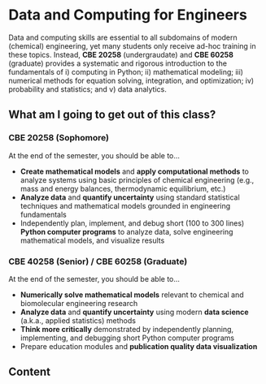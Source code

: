# Data and Computing for Engineers

Data and computing skills are essential to all subdomains of modern (chemical) engineering, yet many students only receive ad-hoc training in these topics. Instead, **CBE 20258** (undergraudate) and **CBE 60258** (graduate) provides a systematic and rigorous introduction to the fundamentals of i) computing in Python; ii) mathematical modeling; iii) numerical methods for equation solving, integration, and optimization; iv) probability and statistics; and v) data analytics.

## What am I going to get out of this class?

### CBE 20258 (Sophomore)

At the end of the semester, you should be able to...
- **Create mathematical models** and **apply computational methods** to analyze systems using basic principles of chemical engineering (e.g., mass and energy balances, thermodynamic equilibrium, etc.)
- **Analyze data** and **quantify uncertainty** using standard statistical techniques and mathematical models grounded in engineering fundamentals 
- Independently plan, implement, and debug short (100 to 300 lines) **Python computer programs** to analyze data, solve engineering mathematical models, and visualize results

### CBE 40258 (Senior) / CBE 60258 (Graduate)

At the end of the semester, you should be able to...
- **Numerically solve mathematical models** relevant to chemical and biomolecular engineering research
- **Analyze data** and **quantify uncertainty** using modern **data science** (a.k.a., applied statistics) methods
- **Think more critically** demonstrated by independently planning, implementing, and debugging short Python computer programs
- Prepare education modules and **publication quality data visualization** 

## Content

```{tableofcontents}
```
